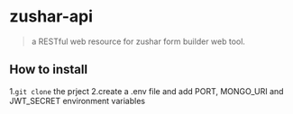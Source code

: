 # zushar-api #

> a RESTful web resource for zushar form builder web tool.

## How to install ##

1.`git clone` the prject
2.create a .env file and add PORT, MONGO_URI and JWT_SECRET environment variables